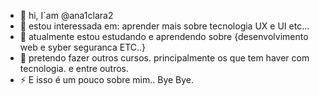 - 👋 hi, I`am @ana1clara2
- 👀 estou interessada em: aprender mais sobre tecnologia UX e UI etc...
- 🌱 atualmente estou estudando e aprendendo sobre {desenvolvimento web e syber seguranca ETC..}
- 💞️ pretendo fazer outros cursos. principalmente os que tem haver com tecnologia. e entre outros.
- ⚡ E isso é um pouco sobre mim.. Bye Bye. 

<!---
ana1clara2/ana1clara2 is a ✨ special ✨ repository because its `README.md` (this file) appears on your GitHub profile.
You can click the Preview link to take a look at your changes.
--->
